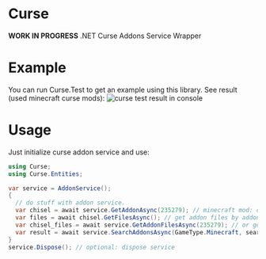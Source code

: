 # Curse
<b>WORK IN PROGRESS</b> .NET Curse Addons Service Wrapper

# Example
You can run Curse.Test to get an example using this library. See result (used minecraft curse mods):
<img src="https://i.imgur.com/eN1vZkx.png" alt="curse test result in console" />

# Usage
Just initialize curse addon service and use:
```cs
using Curse;
using Curse.Entities;

var service = AddonService();
{
  // do stuff with addon service.
  var chisel = await service.GetAddonAsync(235279); // minecraft mod: chisel
  var files = await chisel.GetFilesAsync(); // get addon files by addon instance.
  var chisel_files = await service.GetAddonFilesAsync(235279); // or get addon files by addon service direct.
  var result = await service.SearchAddonsAsync(GameType.Minecraft, search: "extra", maxResults: 5); // you also can search addons
}
service.Dispose(); // optional: dispose service
```